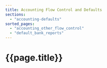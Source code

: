 ```yaml
---
title: Accounting Flow Control and Defaults
sections:
  - "accounting-defaults"
sorted_pages:
  - "accounting_other_flow_control"
  - "default_bank_reports"
---
```

# {{page.title}}
